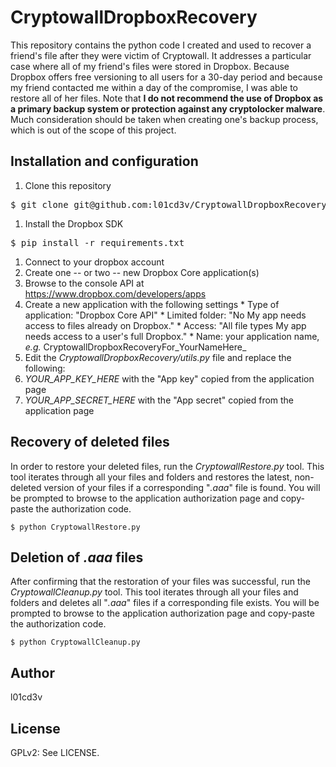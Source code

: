 CryptowallDropboxRecovery
=========================

This repository contains the python code I created and used to recover a friend's file after they were victim of Cryptowall. It addresses a particular case where all of my friend's files were stored in Dropbox. Because Dropbox offers free versioning to all users for a 30-day period and because my friend contacted me within a day of the compromise, I was able to restore all of her files. Note that **I do not recommend the use of Dropbox as a primary backup system or protection against any cryptolocker malware**. Much consideration should be taken when creating one's backup process, which is out of the scope of this project.

## Installation and configuration

1. Clone this repository
<pre>$ git clone git@github.com:l01cd3v/CryptowallDropboxRecovery.git</pre>
1. Install the Dropbox SDK
<pre>$ pip install -r requirements.txt</pre>
1. Connect to your dropbox account
1. Create one -- or two -- new Dropbox Core application(s)
  1. Browse to the console API at https://www.dropbox.com/developers/apps
  1. Create a new application with the following settings
    * Type of application: "Dropbox Core API"
    * Limited folder: "No My app needs access to files already on Dropbox."
    * Access: "All file types My app needs access to a user's full Dropbox."
    * Name: your application name, _e.g._ CryptowallDropboxRecoveryFor_YourNameHere_
1. Edit the _CryptowallDropboxRecovery/utils.py_ file and replace the following:
  1. _YOUR\_APP\_KEY\_HERE_ with the "App key" copied from the application page
  1. _YOUR\_APP\_SECRET\_HERE_ with the "App secret" copied from the application page

## Recovery of deleted files

In order to restore your deleted files, run the _CryptowallRestore.py_ tool. This tool iterates through all your files and folders and restores the latest, non-deleted version of your files if a corresponding "_.aaa_" file is found. You will be prompted to browse to the application authorization page and copy-paste the authorization code.

    $ python CryptowallRestore.py

## Deletion of _.aaa_ files

After confirming that the restoration of your files was successful, run the _CryptowallCleanup.py_ tool. This tool iterates through all your files and folders and deletes all "_.aaa_" files if a corresponding file exists. You will be prompted to browse to the application authorization page and copy-paste the authorization code.

    $ python CryptowallCleanup.py

## Author

l01cd3v

## License

GPLv2: See LICENSE.
